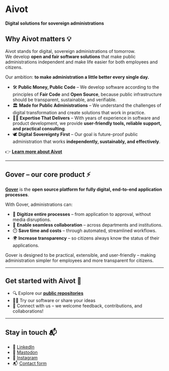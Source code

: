 # Aivot  
**Digital solutions for sovereign administrations**

## Why Aivot matters 💡

Aivot stands for digital, sovereign administrations of tomorrow.  
We develop **open and fair software solutions** that make public administrations independent and make life easier for both employees and citizens.  

Our ambition: **to make administration a little better every single day.**

- 🛠️ **Public Money, Public Code** – We develop software according to the principles of **Fair Code** and **Open Source**, because public infrastructure should be transparent, sustainable, and verifiable.  
- 🏛️ **Made for Public Administrations** – We understand the challenges of digital transformation and create solutions that work in practice.  
- 👩‍💻 **Expertise That Delivers** – With years of experience in software and product development, we provide **user-friendly tools, reliable support, and practical consulting**.  
- 🕊️ **Digital Sovereignty First** – Our goal is future-proof public administration that works **independently, sustainably, and effectively**.  

👉 [**Learn more about Aivot**](https://aivot.de)

---

## Gover – our core product ⚡

[**Gover**](https://github.com/aivot-digital/gover) is the **open source platform for fully digital, end-to-end application processes**.  

With Gover, administrations can:  
- 📑 **Digitize entire processes** – from application to approval, without media disruptions.  
- 🔗 **Enable seamless collaboration** – across departments and institutions.  
- ⏱️ **Save time and costs** – through automated, streamlined workflows.  
- 🌍 **Increase transparency** – so citizens always know the status of their applications.  

Gover is designed to be practical, extensible, and user-friendly – making administration simpler for employees and more transparent for citizens.  

---

## Get started with Aivot 🚀

- 🔍 Explore our [**public repositories**](https://github.com/orgs/aivot-digital/repositories)  
- 🧑‍💻 Try our software or share your ideas  
- 💬 Connect with us – we welcome feedback, contributions, and collaborations!  

---

## Stay in touch 📬

* 💼 [LinkedIn](https://www.linkedin.com/company/aivot-digital/)  
* 🐘 [Mastodon](https://mastodon.social/@AivotDigital)  
* 📸 [Instagram](https://www.instagram.com/aivot_digital/)  
* 📬 [Contact form](https://aivot.de/kontakt/)  
